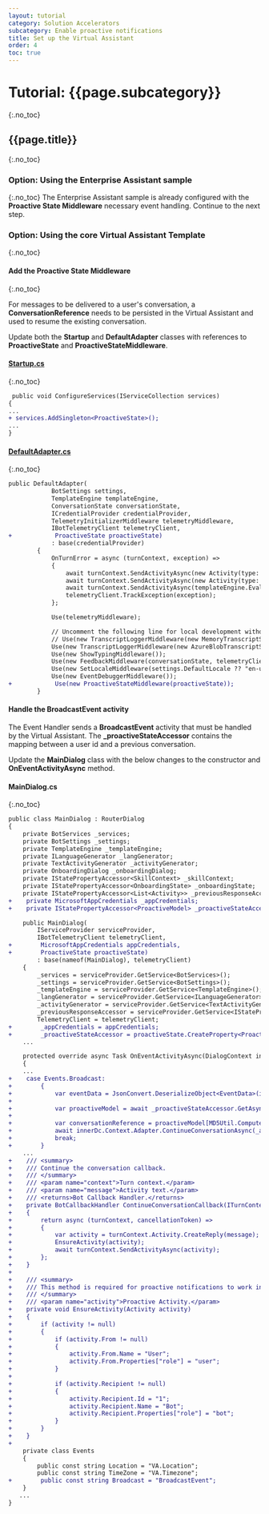 ```yaml
---
layout: tutorial
category: Solution Accelerators
subcategory: Enable proactive notifications
title: Set up the Virtual Assistant
order: 4
toc: true
---
```


# Tutorial: {{page.subcategory}}
{:.no_toc}
## {{page.title}}
{:.no_toc}
### Option: Using the Enterprise Assistant sample
{:.no_toc}
The Enterprise Assistant sample is already configured with the **Proactive State Middleware** necessary event handling. Continue to the next step.

### Option: Using the core Virtual Assistant Template
{:.no_toc}

#### Add the Proactive State Middleware
{:.no_toc}

For messages to be delivered to a user's conversation, a **ConversationReference** needs to be persisted in the Virtual Assistant and used to resume the existing conversation.

Update both the **Startup** and **DefaultAdapter** classes with references to **ProactiveState** and **ProactiveStateMiddleware**.

#### [Startup.cs]({{site.repo}})
{:.no_toc}

```diff
 public void ConfigureServices(IServiceCollection services)
{
...
+ services.AddSingleton<ProactiveState>();
...
}
```

#### [DefaultAdapter.cs]({{site.repo}})
{:.no_toc}

```diff
public DefaultAdapter(
            BotSettings settings,
            TemplateEngine templateEngine,
            ConversationState conversationState,
            ICredentialProvider credentialProvider,
            TelemetryInitializerMiddleware telemetryMiddleware,
            IBotTelemetryClient telemetryClient,
+            ProactiveState proactiveState)
            : base(credentialProvider)
        {
            OnTurnError = async (turnContext, exception) =>
            {
                await turnContext.SendActivityAsync(new Activity(type: ActivityTypes.Trace, text: $"{exception.Message}"));
                await turnContext.SendActivityAsync(new Activity(type: ActivityTypes.Trace, text: $"{exception.StackTrace}"));
                await turnContext.SendActivityAsync(templateEngine.EvaluateTemplate("errorMessage"));
                telemetryClient.TrackException(exception);
            };

            Use(telemetryMiddleware);

            // Uncomment the following line for local development without Azure Storage
            // Use(new TranscriptLoggerMiddleware(new MemoryTranscriptStore()));
            Use(new TranscriptLoggerMiddleware(new AzureBlobTranscriptStore(settings.BlobStorage.ConnectionString, settings.BlobStorage.Container)));
            Use(new ShowTypingMiddleware());
            Use(new FeedbackMiddleware(conversationState, telemetryClient));
            Use(new SetLocaleMiddleware(settings.DefaultLocale ?? "en-us"));
            Use(new EventDebuggerMiddleware());
+            Use(new ProactiveStateMiddleware(proactiveState));
        }
```

#### Handle the **BroadcastEvent** activity

The Event Handler sends a **BroadcastEvent** activity that must be handled by the Virtual Assistant.
The **_proactiveStateAccessor** contains the mapping between a user id and a previous conversation.

Update the **MainDialog** class with the below changes to the constructor and **OnEventActivityAsync** method.

#### MainDialog.cs
{:.no_toc}

```diff
public class MainDialog : RouterDialog
{
    private BotServices _services;
    private BotSettings _settings;
    private TemplateEngine _templateEngine;
    private ILanguageGenerator _langGenerator;
    private TextActivityGenerator _activityGenerator;
    private OnboardingDialog _onboardingDialog;
    private IStatePropertyAccessor<SkillContext> _skillContext;
    private IStatePropertyAccessor<OnboardingState> _onboardingState;
    private IStatePropertyAccessor<List<Activity>> _previousResponseAccessor;
+    private MicrosoftAppCredentials _appCredentials;
+    private IStatePropertyAccessor<ProactiveModel> _proactiveStateAccessor;

    public MainDialog(
        IServiceProvider serviceProvider,
        IBotTelemetryClient telemetryClient,
+        MicrosoftAppCredentials appCredentials,
+        ProactiveState proactiveState)
        : base(nameof(MainDialog), telemetryClient)
    {
        _services = serviceProvider.GetService<BotServices>();
        _settings = serviceProvider.GetService<BotSettings>();
        _templateEngine = serviceProvider.GetService<TemplateEngine>();
        _langGenerator = serviceProvider.GetService<ILanguageGenerator>();
        _activityGenerator = serviceProvider.GetService<TextActivityGenerator>();
        _previousResponseAccessor = serviceProvider.GetService<IStatePropertyAccessor<List<Activity>>>();
        TelemetryClient = telemetryClient;
+        _appCredentials = appCredentials;
+        _proactiveStateAccessor = proactiveState.CreateProperty<ProactiveModel>(nameof(ProactiveModel));
    ...

    protected override async Task OnEventActivityAsync(DialogContext innerDc, CancellationToken cancellationToken = default)
    {
    ...
+    case Events.Broadcast:
+        {
+            var eventData = JsonConvert.DeserializeObject<EventData>(innerDc.Context.Activity.Value.ToString());
+
+            var proactiveModel = await _proactiveStateAccessor.GetAsync(innerDc.Context, () => new ProactiveModel());
+
+            var conversationReference = proactiveModel[MD5Util.ComputeHash(eventData.UserId)].Conversation;
+            await innerDc.Context.Adapter.ContinueConversationAsync(_appCredentials.MicrosoftAppId, conversationReference, ContinueConversationCallback(innerDc.Context, eventData.Message), cancellationToken);
+            break;
+        }
    ...
+    /// <summary>
+    /// Continue the conversation callback.
+    /// </summary>
+    /// <param name="context">Turn context.</param>
+    /// <param name="message">Activity text.</param>
+    /// <returns>Bot Callback Handler.</returns>
+    private BotCallbackHandler ContinueConversationCallback(ITurnContext context, string message)
+    {
+        return async (turnContext, cancellationToken) =>
+        {
+            var activity = turnContext.Activity.CreateReply(message);
+            EnsureActivity(activity);
+            await turnContext.SendActivityAsync(activity);
+        };
+    }
+
+    /// <summary>
+    /// This method is required for proactive notifications to work in Web Chat.
+    /// </summary>
+    /// <param name="activity">Proactive Activity.</param>
+    private void EnsureActivity(Activity activity)
+    {
+        if (activity != null)
+        {
+            if (activity.From != null)
+            {
+                activity.From.Name = "User";
+                activity.From.Properties["role"] = "user";
+            }
+
+            if (activity.Recipient != null)
+            {
+                activity.Recipient.Id = "1";
+                activity.Recipient.Name = "Bot";
+                activity.Recipient.Properties["role"] = "bot";
+            }
+        }
+    }
+
    private class Events
    {
        public const string Location = "VA.Location";
        public const string TimeZone = "VA.Timezone";
+        public const string Broadcast = "BroadcastEvent";
    }
   ...
}
```